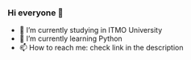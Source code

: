 ### Hi everyone 👋
- 🔭 I’m currently studying in ITMO University
- 🌱 I’m currently learning Python 
- 📫 How to reach me: check link in the description 


